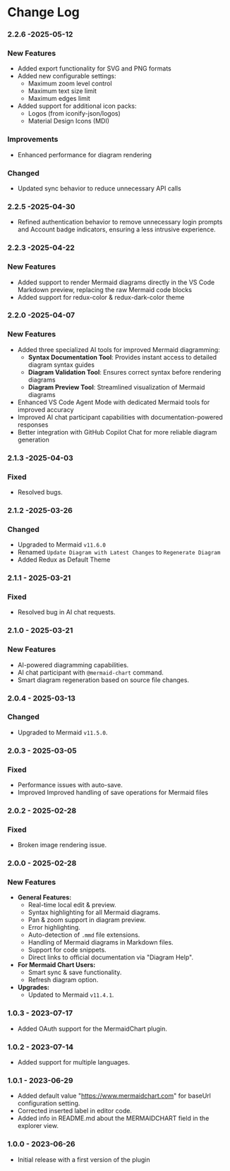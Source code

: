 # Change Log

### 2.2.6 -2025-05-12
### New Features
- Added export functionality for SVG and PNG formats
- Added new configurable settings:
  - Maximum zoom level control
  - Maximum text size limit
  - Maximum edges limit
- Added support for additional icon packs:
  - Logos (from iconify-json/logos) 
  - Material Design Icons (MDI)
### Improvements
- Enhanced performance for diagram rendering
### Changed
- Updated sync behavior to reduce unnecessary API calls

### 2.2.5 -2025-04-30
- Refined authentication behavior to remove unnecessary login prompts and Account badge indicators, ensuring a less intrusive experience.

### 2.2.3 -2025-04-22
### New Features
- Added support to render Mermaid diagrams directly in the VS Code Markdown preview, replacing the raw Mermaid code blocks
- Added support for redux-color & redux-dark-color theme
### 2.2.0 -2025-04-07
### New Features
- Added three specialized AI tools for improved Mermaid diagramming:
  - **Syntax Documentation Tool**: Provides instant access to detailed diagram syntax guides
  - **Diagram Validation Tool**: Ensures correct syntax before rendering diagrams
  - **Diagram Preview Tool**: Streamlined visualization of Mermaid diagrams
- Enhanced VS Code Agent Mode with dedicated Mermaid tools for improved accuracy
- Improved AI chat participant capabilities with documentation-powered responses
- Better integration with GitHub Copilot Chat for more reliable diagram generation

### 2.1.3 -2025-04-03
### Fixed
- Resolved bugs.

### 2.1.2 -2025-03-26

### Changed 
- Upgraded to Mermaid `v11.6.0`
- Renamed `Update Diagram with Latest Changes` to `Regenerate Diagram`
- Added Redux as Default Theme


### 2.1.1 - 2025-03-21
### Fixed
- Resolved bug in AI chat requests.

### 2.1.0 - 2025-03-21
### New Features
- AI-powered diagramming capabilities.
- AI chat participant with `@mermaid-chart` command.
- Smart diagram regeneration based on source file changes.

### 2.0.4 - 2025-03-13
### Changed
- Upgraded to Mermaid `v11.5.0`.

### 2.0.3 - 2025-03-05
### Fixed
- Performance issues with auto-save.
- Improved Improved handling of save operations for Mermaid files

### 2.0.2 - 2025-02-28
### Fixed
- Broken image rendering issue.

### 2.0.0 - 2025-02-28
### New Features 
- **General Features:**
  - Real-time local edit & preview.
  - Syntax highlighting for all Mermaid diagrams.
  - Pan & zoom support in diagram preview.
  - Error highlighting.
  - Auto-detection of `.mmd` file extensions.
  - Handling of Mermaid diagrams in Markdown files.
  - Support for code snippets.
  - Direct links to official documentation via "Diagram Help".
- **For Mermaid Chart Users:**
  - Smart sync & save functionality.
  - Refresh diagram option.
- **Upgrades:**
  - Updated to Mermaid `v11.4.1`.


### 1.0.3 - 2023-07-17

- Added OAuth support for the MermaidChart plugin.

### 1.0.2 - 2023-07-14

- Added support for multiple languages.

### 1.0.1 - 2023-06-29

- Added default value "https://www.mermaidchart.com" for baseUrl configuration setting.
- Corrected inserted label in editor code.
- Added info in README.md about the MERMAIDCHART field in the explorer view.

### 1.0.0 - 2023-06-26

- Initial release with a first version of the plugin

